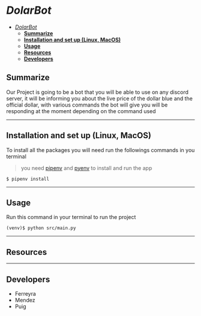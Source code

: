 # *DolarBot*

- [*DolarBot*](#dolarbot)
  - [**Summarize**](#summarize)
  - [**Installation and set up (Linux, MacOS)**](#installation-and-set-up-linux-macos)
  - [**Usage**](#usage)
  - [**Resources**](#resources)
  - [**Developers**](#developers)
## **Summarize**
Our Project is going to be a bot that you will be able to use on any discord server, it will be informing you about the live price of the dollar blue and the official dollar, with various commands the bot will give you will be responding at the moment depending on the command used


---
## **Installation and set up (Linux, MacOS)**
To install all the packages you will need run the followings commands in you terminal
>you need [pipenv](https://gist.github.com/planetceres/8adb62494717c71e93c96d8adad26f5c) and [pyenv](https://ubunlog.com/en/pyenv-instala-multiples-versiones-de-python-en-tu-sistema/) to install and run the app
```
$ pipenv install
```

---
## **Usage**
Run this command in your terminal to run the project 
```
(venv)$ python src/main.py
```

---

## **Resources**


---

## **Developers**
- Ferreyra 
- Mendez
- Puig